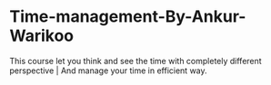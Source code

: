 # Time-management-By-Ankur-Warikoo
This course let you think and see the time with completely different perspective | And manage your time in efficient way.
